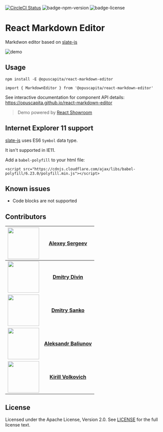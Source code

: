 [![CircleCI Status](https://circleci.com/gh/OpusCapita/react-markdown/tree/master.svg?style=shield&circle-token=:circle-token)](https://circleci.com/gh/OpusCapita/react-markdown-editor)
![badge-npm-version](https://img.shields.io/npm/v/@opuscapita/react-markdown-editor.svg) 
![badge-license](https://img.shields.io/github/license/OpusCapita/react-markdown-editor.svg)

# React Markdown Editor

Markdwon editor based on [slate-js](https://github.com/ianstormtaylor/slate)

![demo](https://raw.githubusercontent.com/OpusCapita/react-markdown-editor/master/demo.gif)

## Usage

`npm install -E @opuscapita/react-markdown-editor`

`import { MarkdownEditor } from '@opuscapita/react-markdown-editor'`

See interactive documentation for component API details: https://opuscapita.github.io/react-markdown-editor

> Demo powered by [React Showroom](https://github.com/OpusCapita/react-showroom-client)

## Internet Explorer 11 support

[slate-js](https://github.com/ianstormtaylor/slate) uses ES6 `Symbol` data type.

It isn't supported in IE11.

Add a `babel-polyfill` to your html file:

`<script src="https://cdnjs.cloudflare.com/ajax/libs/babel-polyfill/6.23.0/polyfill.min.js"></script>`

## Known issues

* Code blocks are not supported

## Contributors

| [<img src="https://avatars.githubusercontent.com/u/24603787?v=3" width="100px;"/>](https://github.com/asergeev-sc) | [**Alexey Sergeev**](https://github.com/asergeev-sc)     |
| :---: | :---: |
 [<img src="https://avatars.githubusercontent.com/u/24733803?v=3" width="100px;"/>](https://github.com/ddivin-sc) | [**Dmitry Divin**](https://github.com/ddivin-sc) |
 [<img src="https://avatars.githubusercontent.com/u/25082620?v=3" width="100px;"/>](https://github.com/dsanko-sc) | [**Dmitry Sanko**](https://github.com/dsanko-sc) |
  [<img src="https://avatars.githubusercontent.com/u/28590602?v=3" width="100px;"/>](https://github.com/abaliunov-sc) | [**Aleksandr Baliunov**](https://github.com/abaliunov-sc) |
| [<img src="https://avatars.githubusercontent.com/u/24652543?v=3" width="100px;"/>](https://github.com/kvolkovich-sc) | [**Kirill Volkovich**](https://github.com/kvolkovich-sc) |

## License

Licensed under the Apache License, Version 2.0. See [LICENSE](./LICENSE) for the full license text.
